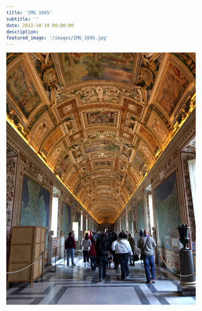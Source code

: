 ```yaml
---
title: 'IMG 1045'
subtitle: ''
date: 2022-10-19 00:00:00
description: 
featured_image: '/images/IMG_1045.jpg'
---
```


![](/images/IMG_1045.jpg)
